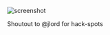 ![screenshot](https://.github.com/alysonla/hack-spots/gh-pages/img/rapcity.png)

Shoutout to @jlord for hack-spots



